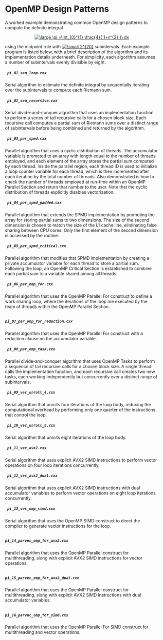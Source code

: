 # OpenMP Design Patterns

A worked example demonstrating common OpenMP design patterns to compute the definite integral

<p align="center">
<a href="https://www.codecogs.com/eqnedit.php?latex=\large&space;\pi&space;=\int_{0}^{1}&space;\frac{4}{&space;1&plus;x^{2}&space;}\&space;dx" target="_blank"><img src="https://latex.codecogs.com/gif.latex?\large&space;\pi&space;=\int_{0}^{1}&space;\frac{4}{&space;1&plus;x^{2}&space;}\&space;dx" title="\large \pi =\int_{0}^{1} \frac{4}{ 1+x^{2} }\ dx" /></a>
</p>

using the midpoint rule with <a href="https://www.codecogs.com/eqnedit.php?latex=\small&space;2^{20}" target="_blank"><img src="https://latex.codecogs.com/gif.latex?\small&space;2^{20}" title="\small 2^{20}" /></a> subintervals.  Each example program is listed below, with a brief description of the algorithm and its implementation details underneath.  For simplicity, each algorithm assumes a number of subintervals evenly divisible by eight.

##### <code> pi_01_seq_loop.cxx </code>
Serial algorithm to estimate the definite integral by sequentially iterating over the subintervals to compute each Riemann sum.

##### <code> pi_02_seq_recursive.cxx </code>
Serial divide-and-conquer algorithm that uses an implementation function to perform a series of tail recursive calls for a chosen block size.  Each recursive call computes a partial sum of Riemann sums over a distinct range of subintervals before being combined and returned by the algorithm.

##### <code> pi_03_par_spmd.cxx </code>
Parallel algorithm that uses a cyclic distribution of threads. The accumulator variable is promoted to an array with length equal to the number of threads employed, and each element of the array stores the partial sum computed by each thread.  Inside the parallel region, each thread ID is used to initialize a loop counter variable for each thread, which is then incremented after each iteration by the total number of threads.  Also demonstrated is how to check the number of threads employed at run-time within an OpenMP Parallel Section and return that number to the user.  Note that the cyclic distribution of threads explicitly disables vectorization.

##### <code> pi_04_par_spmd_padded.cxx </code>
Parallel algorithm that extends the SPMD implementation by promoting the array for storing partial sums to two dimensions.  The size of the second dimension is chosen to match the size of the L1 cache line, eliminating false sharing between CPU cores.  Only the first element of the second dimension is accessed by the routine.

##### <code> pi_05_par_spmd_critical.cxx </code>
Parallel algorithm that modifies that SPMD implementation by creating a private accumulator variable for each thread to store a partial sum.  Following the loop, an OpenMP Critical Section is established to combine each partial sum to a variable shared among all threads.

##### <code> pi_06_par_omp_for.cxx </code>
Parallel algorithm that uses the OpenMP Parallel For construct to define a work sharing loop, where the iterations of the loop are executed by the team of threads within the OpenMP Parallel Section. 

##### <code> pi_07_par_omp_for_reduction.cxx </code>
Parallel algorithm that uses the OpenMP Parallel For construct with a reduction clause on the accumulator variable.

##### <code> pi_08_par_omp_task.cxx </code>
Parallel divide-and-conquer algorithm that uses OpenMP Tasks to perform a sequence of tail recursive calls for a chosen block size.  A single thread calls the implementation function, and each recursive call creates two new tasks, each working independently but concurrently over a distinct range of subintervals.

##### <code> pi_09_vec_unroll_4.cxx </code>
Serial algorithm that unrolls four iterations of the loop body, reducing the computational overhead by performing only one quarter of the instructions that control the loop.

##### <code> pi_10_vec_unroll_8.cxx </code>
Serial algorithm that unrolls eight iterations of the loop body.

##### <code> pi_11_vec_avx2.cxx </code>
Serial algorithm that uses explicit AVX2 SIMD instructions to perform vector operations on four loop iterations concurrently.

##### <code> pi_12_vec_avx2_dual.cxx </code>
Serial algorithm that uses explicit AVX2 SIMD instructions with dual accumulator variables to perform vector operations on eight loop iterations concurrently.

##### <code> pi_13_vec_omp_simd.cxx </code>
Serial algorithm that uses the OpenMP SIMD construct to direct the compiler to generate vector instructions for the loop.

##### <code> pi_14_parvec_omp_for_avx2.cxx </code>
Parallel algorithm that uses the OpenMP Parallel construct for multithreading, along with explicit AVX2 SIMD instructions for vector operations.

##### <code> pi_15_parvec_omp_for_avx2_dual.cxx </code>
Parallel algorithm that uses the OpenMP Parallel construct for multithreading, along with explicit AVX2 SIMD instructions with dual accumulator variables.

##### <code> pi_16_parvec_omp_for_simd.cxx </code>
Parallel algorithm that uses the OpenMP Parallel For SIMD construct for multithreading and vector operations.
